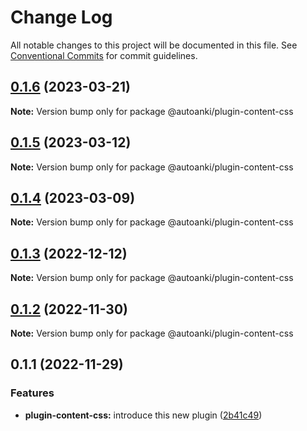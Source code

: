 # Change Log

All notable changes to this project will be documented in this file.
See [Conventional Commits](https://conventionalcommits.org) for commit guidelines.

## [0.1.6](https://github.com/chenlijun99/autoanki/compare/@autoanki/plugin-content-css@0.1.5...@autoanki/plugin-content-css@0.1.6) (2023-03-21)

**Note:** Version bump only for package @autoanki/plugin-content-css

## [0.1.5](https://github.com/chenlijun99/autoanki/compare/@autoanki/plugin-content-css@0.1.4...@autoanki/plugin-content-css@0.1.5) (2023-03-12)

**Note:** Version bump only for package @autoanki/plugin-content-css

## [0.1.4](https://github.com/chenlijun99/autoanki/compare/@autoanki/plugin-content-css@0.1.3...@autoanki/plugin-content-css@0.1.4) (2023-03-09)

**Note:** Version bump only for package @autoanki/plugin-content-css

## [0.1.3](https://github.com/chenlijun99/autoanki/compare/@autoanki/plugin-content-css@0.1.2...@autoanki/plugin-content-css@0.1.3) (2022-12-12)

**Note:** Version bump only for package @autoanki/plugin-content-css

## [0.1.2](https://github.com/chenlijun99/autoanki/compare/@autoanki/plugin-content-css@0.1.1...@autoanki/plugin-content-css@0.1.2) (2022-11-30)

**Note:** Version bump only for package @autoanki/plugin-content-css

## 0.1.1 (2022-11-29)

### Features

- **plugin-content-css:** introduce this new plugin ([2b41c49](https://github.com/chenlijun99/autoanki/commit/2b41c491716b301c0d576358a86e5fed4329e719))
